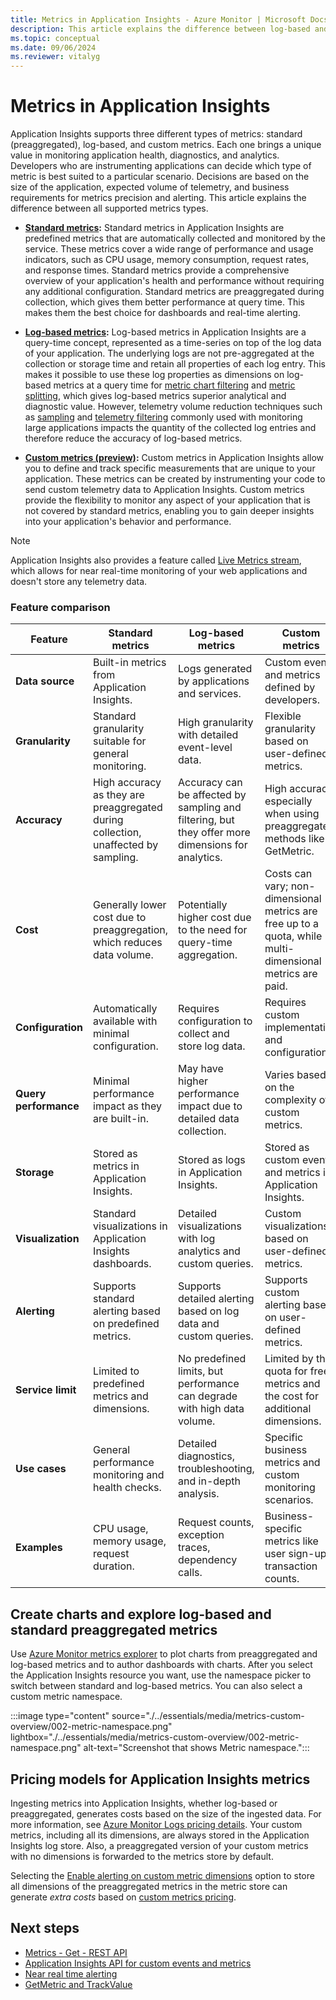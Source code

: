 ```yaml
---
title: Metrics in Application Insights - Azure Monitor | Microsoft Docs
description: This article explains the difference between log-based and standard/preaggregated metrics in Application Insights.
ms.topic: conceptual
ms.date: 09/06/2024
ms.reviewer: vitalyg
---
```


# Metrics in Application Insights

Application Insights supports three different types of metrics: standard (preaggregated), log-based, and custom metrics. Each one brings a unique value in monitoring application health, diagnostics, and analytics. Developers who are instrumenting applications can decide which type of metric is best suited to a particular scenario. Decisions are based on the size of the application, expected volume of telemetry, and business requirements for metrics precision and alerting. This article explains the difference between all supported metrics types.

* **[Standard metrics](standard-metrics.md):** Standard metrics in Application Insights are predefined metrics that are automatically collected and monitored by the service. These metrics cover a wide range of performance and usage indicators, such as CPU usage, memory consumption, request rates, and response times. Standard metrics provide a comprehensive overview of your application's health and performance without requiring any additional configuration. Standard metrics are preaggregated during collection, which gives them better performance at query time. This makes them the best choice for dashboards and real-time alerting.

* **[Log-based metrics](../essentials/app-insights-metrics.md):** Log-based metrics in Application Insights are a query-time concept, represented as a time-series on top of the log data of your application. The underlying logs are not pre-aggregated at the collection or storage time and retain all properties of each log entry. This makes it possible to use these log properties as dimensions on log-based metrics at a query time for [metric chart filtering](../essentials/metric-chart-samples.md#filters) and [metric splitting](../essentials/metric-chart-samples.md#metric-splitting), which gives log-based metrics superior analytical and diagnostic value. However, telemetry volume reduction techniques such as [sampling](sampling-classic-api.md) and [telemetry filtering](api-filtering-sampling.md#filtering) commonly used with monitoring large applications impacts the quantity of the collected log entries and therefore reduce the accuracy of log-based metrics.

* **[Custom metrics (preview)](../essentials/metrics-custom-overview.md):** Custom metrics in Application Insights allow you to define and track specific measurements that are unique to your application. These metrics can be created by instrumenting your code to send custom telemetry data to Application Insights. Custom metrics provide the flexibility to monitor any aspect of your application that is not covered by standard metrics, enabling you to gain deeper insights into your application's behavior and performance.

> [!NOTE]
> Application Insights also provides a feature called [Live Metrics stream](./live-stream.md), which allows for near real-time monitoring of your web applications and doesn't store any telemetry data.

### Feature comparison

| Feature               | Standard metrics                                                                   | Log-based metrics                                                                                 | Custom metrics                                                                                            |
|-----------------------|------------------------------------------------------------------------------------|---------------------------------------------------------------------------------------------------|-----------------------------------------------------------------------------------------------------------|
| **Data source**       | Built-in metrics from Application Insights.                                        | Logs generated by applications and services.                                                      | Custom events and metrics defined by developers.                                                          |
| **Granularity**       | Standard granularity suitable for general monitoring.                              | High granularity with detailed event-level data.                                                  | Flexible granularity based on user-defined metrics.                                                       |
| **Accuracy**          | High accuracy as they are preaggregated during collection, unaffected by sampling. | Accuracy can be affected by sampling and filtering, but they offer more dimensions for analytics. | High accuracy, especially when using preaggregated methods like GetMetric.                                |
| **Cost**              | Generally lower cost due to preaggregation, which reduces data volume.             | Potentially higher cost due to the need for query-time aggregation.                               | Costs can vary; non-dimensional metrics are free up to a quota, while multi-dimensional metrics are paid. |
| **Configuration**     | Automatically available with minimal configuration.                                | Requires configuration to collect and store log data.                                             | Requires custom implementation and configuration.                                                         |
| **Query performance** | Minimal performance impact as they are built-in.                                   | May have higher performance impact due to detailed data collection.                               | Varies based on the complexity of custom metrics.                                                         |
| **Storage**           | Stored as metrics in Application Insights.                                         | Stored as logs in Application Insights.                                                           | Stored as custom events and metrics in Application Insights.                                              |
| **Visualization**     | Standard visualizations in Application Insights dashboards.                        | Detailed visualizations with log analytics and custom queries.                                    | Custom visualizations based on user-defined metrics.                                                      |
| **Alerting**          | Supports standard alerting based on predefined metrics.                            | Supports detailed alerting based on log data and custom queries.                                  | Supports custom alerting based on user-defined metrics.                                                   |
| **Service limit**     | Limited to predefined metrics and dimensions.                                      | No predefined limits, but performance can degrade with high data volume.                          | Limited by the quota for free metrics and the cost for additional dimensions.                             |
| **Use cases**         | General performance monitoring and health checks.                                  | Detailed diagnostics, troubleshooting, and in-depth analysis.                                     | Specific business metrics and custom monitoring scenarios.                                                |
| **Examples**          | CPU usage, memory usage, request duration.                                         | Request counts, exception traces, dependency calls.                                               | Business-specific metrics like user sign-ups, transaction counts.                                         |

## Create charts and explore log-based and standard preaggregated metrics

Use [Azure Monitor metrics explorer](../essentials/metrics-getting-started.md) to plot charts from preaggregated and log-based metrics and to author dashboards with charts. After you select the Application Insights resource you want, use the namespace picker to switch between standard and log-based metrics. You can also select a custom metric namespace.

:::image type="content" source="./../essentials/media/metrics-custom-overview/002-metric-namespace.png" lightbox="./../essentials/media/metrics-custom-overview/002-metric-namespace.png" alt-text="Screenshot that shows Metric namespace.":::

## Pricing models for Application Insights metrics

Ingesting metrics into Application Insights, whether log-based or preaggregated, generates costs based on the size of the ingested data. For more information, see [Azure Monitor Logs pricing details](../logs/cost-logs.md#application-insights-billing). Your custom metrics, including all its dimensions, are always stored in the Application Insights log store. Also, a preaggregated version of your custom metrics with no dimensions is forwarded to the metrics store by default.

Selecting the [Enable alerting on custom metric dimensions](./../essentials/metrics-custom-overview.md#custom-metrics-dimensions-and-preaggregation) option to store all dimensions of the preaggregated metrics in the metric store can generate *extra costs* based on [custom metrics pricing](https://azure.microsoft.com/pricing/details/monitor/).

## Next steps

* [Metrics - Get - REST API](/rest/api/application-insights/metrics/get)
* [Application Insights API for custom events and metrics](api-custom-events-metrics.md)
* [Near real time alerting](../alerts/alerts-metric-near-real-time.md)
* [GetMetric and TrackValue](./api-custom-events-metrics.md#getmetric)
